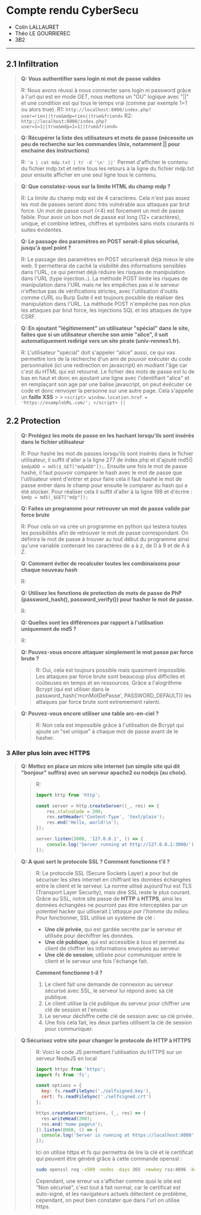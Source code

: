 # Compte rendu CyberSecu

- Colin LALLAURET
- Théo LE GOURRIEREC
- 3B2

---

## 2.1 Infiltration

> **Q: Vous authentifier sans login ni mot de passe valides**
>
> R: Nous avons réussi à nous connecter sans login ni password grâce à l'url qui est en mode GET, nous mettons un "OU" logique avec "||" et une condition est qui tous le temps vrai (comme par exemple 1=1 ou alors true).
> R1: `http://localhost:8000/index.php?user=rien||true&mdp=rien||true&friend=`
> R2: `http://localhost:8000/index.php?user=1=1||true&mdp=1=1||true&friend=`

> **Q: Récupérer la liste des utilisateurs et mots de passe (nécessite un peu de recherche sur les commandes Unix, notamment || pour enchaine des instructions)**
>
> R: `'a | cat mdp.txt | tr -d '\n' ||'`
> Permet d'afficher le contenu du fichier mdp.txt et retire tous les retours à la ligne du fichier mdp.txt pour ensuite afficher en une seul ligne tous le contenu.

> **Q: Que constatez-vous sur la limite HTML du champ mdp ?**
>
> R: La limite du champ mdp est de 4 caractères. Cela n'est pas assez les mot de passes seront donc très vulnérable aux attaques par brut force. Un mot de passe court (<4) est forcement un mot de passe faible. Pour avoir un bon mot de passe est long (12+ caractères), unique, et combine lettres, chiffres et symboles sans mots courants ni suites évidentes.

> **Q: Le passage des paramètres en POST serait-il plus sécurisé, jusqu'à quel point ?**
>
> R: Le passage des paramètres en POST sécuriserait déjà mieux le site web. Il permetterai de caché la visibilité des informations sensibles dans l'URL, ce qui permet déjà réduire les risques de manipulation dans l'URL (type injection..). La méthode POST limite les risques de manipulation dans l'URL mais ne les empêches pas si le serveur n'effectue pas de vérifications strictes, avec l'utilisation d'outils comme cURL ou Burp Suite il est toujours possible de réaliser des manipulation dans l'URL. La méthode POST n'empêche pas non plus les attaques par brut force, les injections SQL et les attaques de type CSRF.

> **Q: En ajoutant "légitimement" un utilisateur "spécial" dans le site, faites que si un utilisateur cherche son amie "alice", il soit automatiquement redirigé vers un site pirate (univ-rennes1.fr).**
>
> R: L'utilisateur "spécial" doit s'appeler "alice" aussi, ce qui vas permettre lors de la recherche d'un ami de pouvoir exécuter du code personnalisé (ici une redirection en javascript) en modiant l'âge car c'est du HTML qui est retourné. Le fichier des mots de passe est lu de bas en haut et donc en ajoutant une ligne avec l'identifiant "alice" et en remplaçant son age par une balise javascript, on peut éxécuter ce code et donc renvoyer la personne sur une autre page. Cela s'appelle un **faille XSS** > > `<script> window.location.href = 'https://exampleURL.com/'; </script> ||`

## 2.2 Protection

> **Q: Protégez les mots de passe en les hachant lorsqu'ils sont insérés dans le fichier utilisateur**
>
> R: Pour hashé les mot de passes lorsqu'ils sont insérés dans le fichier utilisateur, il suffit d'aller a la ligne 277 de index.php et d'ajouté md5() `$mdpADD = md5($_GET["mdpADD"]);`. Ensuite une fois le mot de passe hashé, il faut pouvoir comparer le hash avec le mot de passe que l'utilisateur vient d'entrer et pour faire cela il faut hashé le mot de passe entrer dans le champ pour ensuite le comparer au hash qui a été stocker. Pour réaliser cela il suffit d'aller à la ligne 198 et d'écrire : `$mdp = md5(_$GET["mdp"]);`

> **Q: Faites un programme pour retrouver un mot de passe valide par force brute**
>
> R: Pour cela on va crée un programme en python qui testera toutes les possibilités afin de retrouver le mot de passe correspondant. On définira le mot de passe à trouver au tout début du programme ainsi qu'une variable contenant les caractères de a à z, de 0 à 9 et de A à Z.

> **Q: Comment éviter de recalculer toutes les combinaisons pour chaque nouveau hash**
>
> R:

> **Q: Utilisez les fonctions de protection de mots de passe de PhP (password_hash(), password_verify()) pour hasher le mot de passe.**
>
> R:

> **Q: Quelles sont les différences par rapport à l'utilisation uniquement de md5 ?**
>
> R:

> **Q: Pouvez-vous encore attaquer simplement le mot passe par force brute ?**
>
> > R: Oui, cela est toujours possible mais quasiment impossible. Les attaques par force brute sont beaucoup plus difficiles et coûteuses en temps et en ressources. Grâce a l'alogrithme Bcrypt (qui est utiliser dans le password_hash('monMotDePasse', PASSWORD_DEFAULT)) les attaques par force brute sont extremement ralenti.

> **Q: Pouvez-vous encore utiliser une table arc-en-ciel ?**
>
> > R: Non cela est impossible grâce à l'utilisation de Bcrypt qui ajoute un "sel unique" à chaque mot de passe avant de le hasher.

### 3 Aller plus loin avec HTTPS

> **Q: Mettez en place un micro site internet (un simple site qui dit "bonjour" suffira) avec un serveur apache2 ou nodejs (au choix).**
>
> > R: 
> > ```js
> > import http from 'http';
> > 
> > const server = http.createServer((_, res) => {
> >     res.statusCode = 200;
> >     res.setHeader('Content-Type', 'text/plain');
> >     res.end('Hello, world!\n');
> > });
> > 
> > server.listen(3000, '127.0.0.1', () => {
> >     console.log('Server running at http://127.0.0.1:3000/');
> > });
> > ```


> **Q: A quoi sert le protocole SSL ? Comment fonctionne t'il ?**
>
> > R: Le protocole SSL (Secure Sockets Layer) a pour but de sécuriser les sites internet en chiffrant les données échangées entre le client et le serveur. 
> > La norme utlisé aujourd'hui est TLS (Transport Layer Security), mais dire SSL reste le plus courant.
> >Grâce au SSL, notre site passe de **HTTP** à **HTTPS**, ainsi les données échangées ne pourront pas être interceptées par un potentiel hacker qui utliserait *L'attaque par l'homme du milieu*. Pour fonctionner, SSL utilise un système de clé  :
> > - **Une clé privée**, qui est gardée secrète par le serveur et utilisée pour déchiffrer les données.
> > - **Une clé publique**, qui est accessible à tous et permet au client de chiffrer les informations envoyées au serveur.
> > - **Une clé de session**, utilisée pour communiquer entre le client et le serveur une fois l'échange fait.
> >
> > **Comment fonctionne t-il ?**
> > 1. Le client fait une demande de connexion au serveur sécurisé avec SSL, le serveur lui répond avec sa clé publique.
> > 2. Le client utilise la clé publique du serveur pour chiffrer une clé de session et l'envoie.
> > 3. Le serveur déchiffre cette clé de session avec sa clé privée.
> > 4. Une fois cela fait, les deux parties utilisent la clé de session pour communiquer.


> **Q:Sécurisez votre site pour changer le protocole de HTTP à HTTPS**
>
> > R: Voici le code JS permettant l'utilisation du HTTPS sur un serveur NodeJS en local
> > ```js
> > import https from 'https';
> > import fs from 'fs';
> > 
> > const options = {
> >   key: fs.readFileSync('./selfsigned.key'),
> >   cert: fs.readFileSync('./selfsigned.crt')
> > };
> > 
> > https.createServer(options, (_, res) => {
> >   res.writeHead(200);
> >   res.end('home page\n');
> > }).listen(8080, () => {
> >   console.log('Server is running at https://localhost:8080');
> > });
> > ```
> > 
> > Ici on utilise https et fs qui permettra de lire la clé et le certificat qui peuvent être généré grâce à cette commande openssl :
> > ```bash
> > sudo openssl req -x509 -nodes -days 365 -newkey rsa:4096 -keyout selfsigned.key -out selfsigned.crt
> > ```
> > Cependant, une erreur va s'afficher comme quoi le site est "Non sécurisé", c'est tout à fait normal, car le certificat est auto-signé, et les navigateurs actuels détectent ce problème, cependant, on peut bien constater que dans l'url on utilise https.


